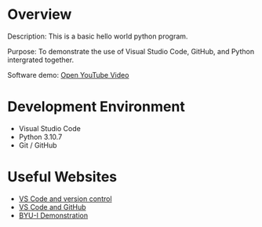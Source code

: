 # Overview

Description: This is a basic hello world python program. 

Purpose: To demonstrate the use of Visual Studio Code, GitHub, and Python intergrated together.


Software demo: [Open YouTube Video](https://youtu.be/VMGsDeMNsFQ)

# Development Environment
* Visual Studio Code
* Python 3.10.7
* Git / GitHub


# Useful Websites
* [VS Code and version control](https://code.visualstudio.com/docs/editor/versioncontrol)
* [VS Code and GitHub](https://code.visualstudio.com/docs/editor/github)
* [BYU-I Demonstration](https://video.byui.edu/media/t/1_zyyx43ke)